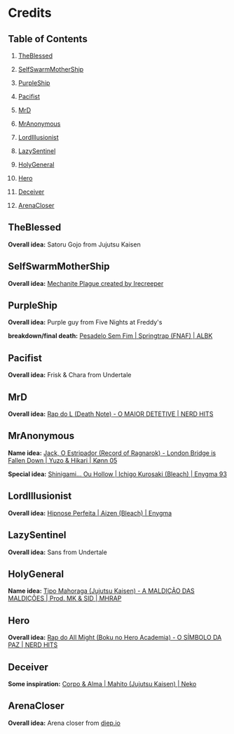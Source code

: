 # Credits

## Table of Contents

1. [TheBlessed](#theblessed)

2. [SelfSwarmMotherShip](#selfswarmmothership)

3. [PurpleShip](#purpleship)

4. [Pacifist](#pacifist)

5. [MrD](#mrd)

6. [MrAnonymous](#mranonymous)

7. [LordIllusionist](#lordillusionist)

8. [LazySentinel](#lazysentinel)

9. [HolyGeneral](#holygeneral)

10. [Hero](#hero)

11. [Deceiver](#deceiver)

12. [ArenaCloser](#arenacloser)

## TheBlessed

**Overall idea:** Satoru Gojo from Jujutsu Kaisen

## SelfSwarmMotherShip

**Overall idea:** [Mechanite Plague created by Irecreeper](https://steamcommunity.com/sharedfiles/filedetails/?id=2503246357)

## PurpleShip

**Overall idea:** Purple guy from Five Nights at Freddy's

**breakdown/final death:** [Pesadelo Sem Fim | Springtrap (FNAF) | ALBK](https://youtu.be/LOH-4X3mn08?si=8SHeyuwcy8IVU9ZD&t=185)

## Pacifist

**Overall idea:** Frisk & Chara from Undertale

## MrD

**Overall idea:** [Rap do L (Death Note) - O MAIOR DETETIVE | NERD HITS](https://www.youtube.com/watch?v=fCtWj7X31jE&t=266s)

## MrAnonymous

**Name idea:** [Jack, O Estripador (Record of Ragnarok) - London Bridge is Fallen Down | Yuzo & Hikari | Kønn 05](https://youtu.be/AXTtYve_piw?si=1ZJ8eQyf1KFOduN7&t=81)

**Special idea:** [Shinigami... Ou Hollow | Ichigo Kurosaki (Bleach) | Enygma 93](https://www.youtube.com/watch?v=vjMMQ46ljF8&t=255s)

## LordIllusionist

**Overall idea:** [Hipnose Perfeita | Aizen (Bleach) | Enygma](https://youtu.be/osN7Jp4mk9E?si=YOi1067qh_xIZmDo&t=103)

## LazySentinel

**Overall idea:** Sans from Undertale

## HolyGeneral

**Name idea:** [Tipo Mahoraga (Jujutsu Kaisen) - A MALDIÇÃO DAS MALDIÇÕES | Prod. MK & SID | MHRAP](https://youtu.be/F9cp7Lh6zfE?si=hLS5OOkLoaAgRMkO&t=37)

## Hero

**Overall idea:** [Rap do All Might (Boku no Hero Academia) - O SÍMBOLO DA PAZ | NERD HITS](https://youtu.be/JhYqNZNGLMM?si=fH4vZMXHoKh3vtE3&t=42)

## Deceiver

**Some inspiration:** [Corpo & Alma | Mahito (Jujutsu Kaisen) | Neko](https://www.youtube.com/watch?v=Od6sPXU4zII)

## ArenaCloser

**Overall idea:** Arena closer from [diep.io](https://diep.io/)